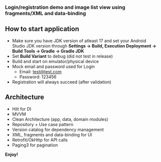 ### Login/registration demo and image list view using fragments/XML and data-binding

## How to start application
- Make sure you have JDK version of atleast 17 and set your Android Studio JDK version through **Settings -> Build, Execution Deployment -> Build Tools -> Gradle -> Gradle JDK**
- Set **Build Variant** to debug (did not test in release)
- Build and start on emulator/physical device
- Mock email and password used for Login
  - Email: test@test.com
  - Password: 123456
- Registration will always succeed (after validation)

## Architecture
- Hilt for DI
- MVVM
- Clean Architecture (app, data, domain modules)
- Repository + Use case pattern
- Version catalog for dependency management
- XML, fragments and data-binding for UI
- Retrofit/OkHttp for API calls
- Paging3 for pagination

**Enjoy!**
